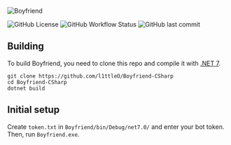 ![Boyfriend](https://user-images.githubusercontent.com/95250141/206785237-e3074c8b-07a1-45cd-9ca9-71e48e80b267.png)

![GitHub License](https://img.shields.io/github/license/l1ttleO/Boyfriend-CSharp)
![GitHub Workflow Status](https://img.shields.io/github/workflow/status/l1ttleO/Boyfriend-CSharp/ReSharper)
![GitHub last commit](https://img.shields.io/github/last-commit/l1ttleO/Boyfriend-CSharp)

## Building
To build Boyfriend, you need to clone this repo and compile it with [.NET 7](https://dotnet.microsoft.com/download/dotnet/7.0).
```
git clone https://github.com/l1ttleO/Boyfriend-CSharp
cd Boyfriend-CSharp
dotnet build
```

## Initial setup
Create `token.txt` in `Boyfriend/bin/Debug/net7.0/` and enter your bot token. Then, run `Boyfriend.exe`.

